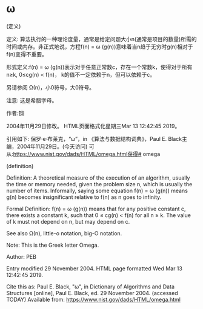 # ω


(定义)



定义:
算法执行的一种理论度量，通常是给定问题大小n(通常是项目的数量)所需的时间或内存。非正式地说，方程f(n) = ω (g(n))意味着当n趋于无穷时g(n)相对于f(n)变得不重要。



形式定义:f(n) = ω (g(n))表示对于任意正常数c，存在一个常数k，使得对于所有n≥k, 0≤cg(n) < f(n)， k的值不一定依赖于n，但可以依赖于c。



另请参阅
Ω(n)，小0符号，大0符号。



注意:
这是希腊字母。


作者:钢







2004年11月29日修改。
HTML页面格式化星期三Mar 13 12:42:45 2019。



引用如下:
保罗·e·布莱克，“ω”，in
《算法与数据结构词典》，Paul E. Black主编，2004年11月29日。(今天访问)
可从:https://www.nist.gov/dads/HTML/omega.html获得# omega


(definition)



Definition:
A theoretical measure of the execution of an algorithm, usually the time or memory needed, given the problem size n, which is usually the number of items.  Informally, saying some equation f(n) = ω (g(n)) means g(n) becomes insignificant relative to f(n) as n goes to infinity.  



Formal Definition: f(n) = ω (g(n)) means that for any positive constant c,  there exists a constant k, such that  0 ≤ cg(n) < f(n) for all  n ≥ k. The value of k must not depend on n, but may depend on c.



See also
Ω(n), little-o notation, big-O notation.



Note:
This is the Greek letter Omega.


Author: PEB







Entry modified 29 November 2004.
HTML page formatted Wed Mar 13 12:42:45 2019.



Cite this as:
Paul E. Black, "ω", in
Dictionary of Algorithms and Data Structures [online], Paul E. Black, ed. 29 November 2004. (accessed TODAY)
Available from: https://www.nist.gov/dads/HTML/omega.html


